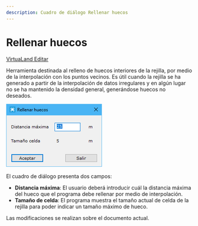```yaml
---
description: Cuadro de diálogo Rellenar huecos
---
```


# Rellenar huecos

[VirtuaLand Editar](../fichas-de-herramientas/ficha-de-herramientas-virtualand/virtualand-editar.md)

Herramienta destinada al relleno de huecos interiores de la rejilla, por medio de la interpolación con los puntos vecinos. Es útil cuando la rejilla se ha generado a partir de la interpolación de datos irregulares y en algún lugar no se ha mantenido la densidad general, generándose huecos no deseados.

![Cuadro de diálogo Rellenar huecos](<../../.gitbook/assets/image (114).png>)

El cuadro de diálogo presenta dos campos:

* **Distancia máxima**: El usuario deberá introducir cuál la distancia máxima del hueco que el programa debe rellenar por medio de interpolación.
* **Tamaño de celda**: El programa muestra el tamaño actual de celda de la rejilla para poder indicar un tamaño máximo de hueco.

Las modificaciones se realizan sobre el documento actual.
